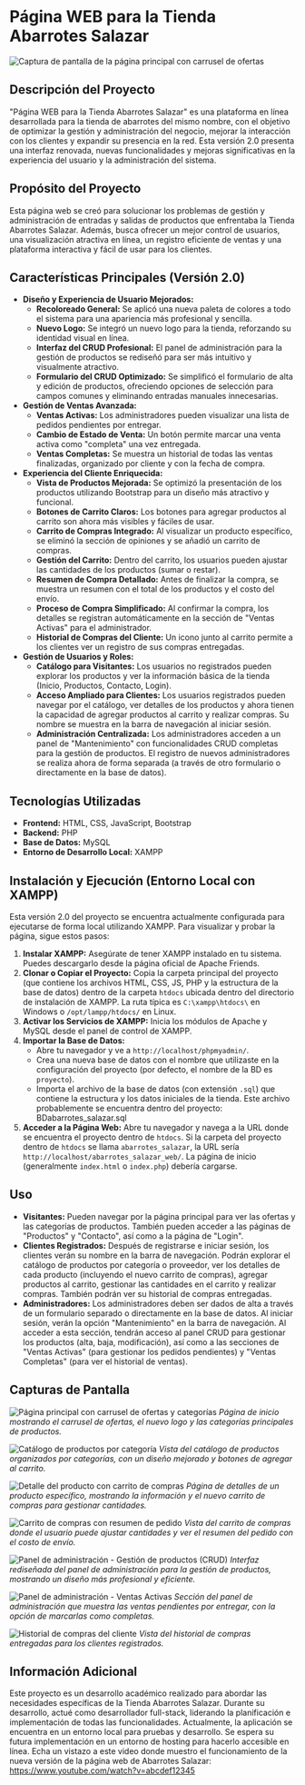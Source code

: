# Página WEB para la Tienda Abarrotes Salazar

![Captura de pantalla de la página principal con carrusel de ofertas](./vista/img/cap/pagina_principal_v2.jpg)

## Descripción del Proyecto

"Página WEB para la Tienda Abarrotes Salazar" es una plataforma en línea desarrollada para la tienda de abarrotes del mismo nombre, con el objetivo de optimizar la gestión y administración del negocio, mejorar la interacción con los clientes y expandir su presencia en la red. Esta versión 2.0 presenta una interfaz renovada, nuevas funcionalidades y mejoras significativas en la experiencia del usuario y la administración del sistema.

## Propósito del Proyecto

Esta página web se creó para solucionar los problemas de gestión y administración de entradas y salidas de productos que enfrentaba la Tienda Abarrotes Salazar. Además, busca ofrecer un mejor control de usuarios, una visualización atractiva en línea, un registro eficiente de ventas y una plataforma interactiva y fácil de usar para los clientes.

## Características Principales (Versión 2.0)

* **Diseño y Experiencia de Usuario Mejorados:**
    * **Recoloreado General:** Se aplicó una nueva paleta de colores a todo el sistema para una apariencia más profesional y sencilla.
    * **Nuevo Logo:** Se integró un nuevo logo para la tienda, reforzando su identidad visual en línea.
    * **Interfaz del CRUD Profesional:** El panel de administración para la gestión de productos se rediseñó para ser más intuitivo y visualmente atractivo.
    * **Formulario del CRUD Optimizado:** Se simplificó el formulario de alta y edición de productos, ofreciendo opciones de selección para campos comunes y eliminando entradas manuales innecesarias.
* **Gestión de Ventas Avanzada:**
    * **Ventas Activas:** Los administradores pueden visualizar una lista de pedidos pendientes por entregar.
    * **Cambio de Estado de Venta:** Un botón permite marcar una venta activa como "completa" una vez entregada.
    * **Ventas Completas:** Se muestra un historial de todas las ventas finalizadas, organizado por cliente y con la fecha de compra.
* **Experiencia del Cliente Enriquecida:**
    * **Vista de Productos Mejorada:** Se optimizó la presentación de los productos utilizando Bootstrap para un diseño más atractivo y funcional.
    * **Botones de Carrito Claros:** Los botones para agregar productos al carrito son ahora más visibles y fáciles de usar.
    * **Carrito de Compras Integrado:** Al visualizar un producto específico, se eliminó la sección de opiniones y se añadió un carrito de compras.
    * **Gestión del Carrito:** Dentro del carrito, los usuarios pueden ajustar las cantidades de los productos (sumar o restar).
    * **Resumen de Compra Detallado:** Antes de finalizar la compra, se muestra un resumen con el total de los productos y el costo del envío.
    * **Proceso de Compra Simplificado:** Al confirmar la compra, los detalles se registran automáticamente en la sección de "Ventas Activas" para el administrador.
    * **Historial de Compras del Cliente:** Un icono junto al carrito permite a los clientes ver un registro de sus compras entregadas.
* **Gestión de Usuarios y Roles:**
    * **Catálogo para Visitantes:** Los usuarios no registrados pueden explorar los productos y ver la información básica de la tienda (Inicio, Productos, Contacto, Login).
    * **Acceso Ampliado para Clientes:** Los usuarios registrados pueden navegar por el catálogo, ver detalles de los productos y ahora tienen la capacidad de agregar productos al carrito y realizar compras. Su nombre se muestra en la barra de navegación al iniciar sesión.
    * **Administración Centralizada:** Los administradores acceden a un panel de "Mantenimiento" con funcionalidades CRUD completas para la gestión de productos. El registro de nuevos administradores se realiza ahora de forma separada (a través de otro formulario o directamente en la base de datos).

## Tecnologías Utilizadas

* **Frontend:** HTML, CSS, JavaScript, Bootstrap
* **Backend:** PHP
* **Base de Datos:** MySQL
* **Entorno de Desarrollo Local:** XAMPP

## Instalación y Ejecución (Entorno Local con XAMPP)

Esta versión 2.0 del proyecto se encuentra actualmente configurada para ejecutarse de forma local utilizando XAMPP. Para visualizar y probar la página, sigue estos pasos:

1.  **Instalar XAMPP:** Asegúrate de tener XAMPP instalado en tu sistema. Puedes descargarlo desde la página oficial de Apache Friends.
2.  **Clonar o Copiar el Proyecto:** Copia la carpeta principal del proyecto (que contiene los archivos HTML, CSS, JS, PHP y la estructura de la base de datos) dentro de la carpeta `htdocs` ubicada dentro del directorio de instalación de XAMPP. La ruta típica es `C:\xampp\htdocs\` en Windows o `/opt/lampp/htdocs/` en Linux.
3.  **Activar los Servicios de XAMPP:** Inicia los módulos de Apache y MySQL desde el panel de control de XAMPP.
4.  **Importar la Base de Datos:**
    * Abre tu navegador y ve a `http://localhost/phpmyadmin/`.
    * Crea una nueva base de datos con el nombre que utilizaste en la configuración del proyecto (por defecto, el nombre de la BD es `proyecto`).
    * Importa el archivo de la base de datos (con extensión `.sql`) que contiene la estructura y los datos iniciales de la tienda. Este archivo probablemente se encuentra dentro del proyecto: BDabarrotes_salazar.sql
5.  **Acceder a la Página Web:** Abre tu navegador y navega a la URL donde se encuentra el proyecto dentro de `htdocs`. Si la carpeta del proyecto dentro de `htdocs` se llama `abarrotes_salazar`, la URL sería `http://localhost/abarrotes_salazar_web/`. La página de inicio (generalmente `index.html` o `index.php`) debería cargarse.

## Uso

* **Visitantes:** Pueden navegar por la página principal para ver las ofertas y las categorías de productos. También pueden acceder a las páginas de "Productos" y "Contacto", así como a la página de "Login".
* **Clientes Registrados:** Después de registrarse e iniciar sesión, los clientes verán su nombre en la barra de navegación. Podrán explorar el catálogo de productos por categoría o proveedor, ver los detalles de cada producto (incluyendo el nuevo carrito de compras), agregar productos al carrito, gestionar las cantidades en el carrito y realizar compras. También podrán ver su historial de compras entregadas.
* **Administradores:** Los administradores deben ser dados de alta a través de un formulario separado o directamente en la base de datos. Al iniciar sesión, verán la opción "Mantenimiento" en la barra de navegación. Al acceder a esta sección, tendrán acceso al panel CRUD para gestionar los productos (alta, baja, modificación), así como a las secciones de "Ventas Activas" (para gestionar los pedidos pendientes) y "Ventas Completas" (para ver el historial de ventas).

## Capturas de Pantalla

![Página principal con carrusel de ofertas y categorías](./vista/img/cap/pagina_principal_v2.jpg)
*Página de inicio mostrando el carrusel de ofertas, el nuevo logo y las categorías principales de productos.*

![Catálogo de productos por categoría](./vista/img/cap/catalogo_v2.jpg)
*Vista del catálogo de productos organizados por categorías, con un diseño mejorado y botones de agregar al carrito.*

![Detalle del producto con carrito de compras](./vista/img/cap/detalle_producto_carrito_v2.jpg)
*Página de detalles de un producto específico, mostrando la información y el nuevo carrito de compras para gestionar cantidades.*

![Carrito de compras con resumen de pedido](./vista/img/cap/carrito_compras_v2.jpg)
*Vista del carrito de compras donde el usuario puede ajustar cantidades y ver el resumen del pedido con el costo de envío.*

![Panel de administración - Gestión de productos (CRUD)](./vista/img/cap/admin_productos_v2.jpg)
*Interfaz rediseñada del panel de administración para la gestión de productos, mostrando un diseño más profesional y eficiente.*

![Panel de administración - Ventas Activas](./vista/img/cap/admin_ventas_activas_v2.jpg)
*Sección del panel de administración que muestra las ventas pendientes por entregar, con la opción de marcarlas como completas.*

![Historial de compras del cliente](./vista/img/cap/historial_compras_cliente_v2.jpg)
*Vista del historial de compras entregadas para los clientes registrados.*

## Información Adicional

Este proyecto es un desarrollo académico realizado para abordar las necesidades específicas de la Tienda Abarrotes Salazar. Durante su desarrollo, actué como desarrollador full-stack, liderando la planificación e implementación de todas las funcionalidades. Actualmente, la aplicación se encuentra en un entorno local para pruebas y desarrollo. Se espera su futura implementación en un entorno de hosting para hacerlo accesible en línea.
Echa un vistazo a este video donde muestro el funcionamiento de la nueva versión de la página web de Abarrotes Salazar: https://www.youtube.com/watch?v=abcdef12345
